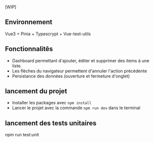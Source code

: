 [WIP]

## Environnement

Vue3 + Pinia + Typescrypt + Vue-test-utils

## Fonctionnalitês

- Dashboard permettant d'ajouter, éditer et supprimer des items à une liste.
- Les flèches du navigateur permettent d'annuler l'action précédente
- Persistance des données (ouverture et fermeture d'onglet)

## lancement du projet

- Installer les packages avec `npm install`
- Lancer le projet avec la commande `npm run dev` dans le terminal

## lancement des tests unitaires

npm run test:unit
